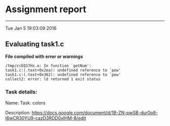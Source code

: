 # Assignment report
---
Tue Jan  5 19:03:09 2016

## Evaluating task1.c

**File compiled with error or warnings**

```
/tmp/ccEQ17Hs.o: In function `getNum':
task1.c:(.text+0x2ea): undefined reference to `pow'
task1.c:(.text+0x362): undefined reference to `pow'
collect2: error: ld returned 1 exit status
```

### Task details:

Name: Task: colors

Description: https://docs.google.com/document/d/1B-ZN-pwSB-dur0p8-I6wCR30YU9-cazD3RDD0xIHM-8/edit
